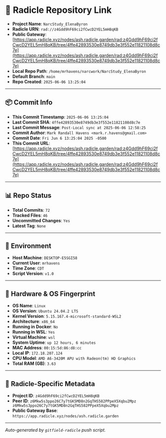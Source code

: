 # 🔗 Radicle Repository Link

- **Project Name**: `NarcStudy_ElenaByron`
- **Radicle URN**: `rad://z4Gdd9hF69ci2fCwcD2YEL5mH8qKB`
- **Public Gateway**: [https://app.radicle.xyz/nodes/ash.radicle.garden/rad:z4Gdd9hF69ci2fCwcD2YEL5mH8qKB/tree/4ffe42893530e8749db3e3f552e11821108d8c7e](https://app.radicle.xyz/nodes/ash.radicle.garden/rad:z4Gdd9hF69ci2fCwcD2YEL5mH8qKB/tree/4ffe42893530e8749db3e3f552e11821108d8c7e)
- **Local Repo Path**: `/home/mrhavens/narcwork/NarcStudy_ElenaByron`
- **Default Branch**: `main`
- **Repo Created**: `2025-06-06 13:25:04`

---

## 📦 Commit Info

- **This Commit Timestamp**: `2025-06-06 13:25:04`
- **Last Commit SHA**: `4ffe42893530e8749db3e3f552e11821108d8c7e`
- **Last Commit Message**: `Post-Local sync at 2025-06-06 12:58:25`
- **Commit Author**: `Mark Randall Havens <mark.r.havens@gmail.com>`
- **Commit Date**: `Fri Jun 6 13:25:04 2025 -0500`
- **This Commit URL**: [https://app.radicle.xyz/nodes/ash.radicle.garden/rad:z4Gdd9hF69ci2fCwcD2YEL5mH8qKB/tree/4ffe42893530e8749db3e3f552e11821108d8c7e](https://app.radicle.xyz/nodes/ash.radicle.garden/rad:z4Gdd9hF69ci2fCwcD2YEL5mH8qKB/tree/4ffe42893530e8749db3e3f552e11821108d8c7e)

---

## 📊 Repo Status

- **Total Commits**: `72`
- **Tracked Files**: `46`
- **Uncommitted Changes**: `Yes`
- **Latest Tag**: `None`

---

## 🧭 Environment

- **Host Machine**: `DESKTOP-E5SGI58`
- **Current User**: `mrhavens`
- **Time Zone**: `CDT`
- **Script Version**: `v1.0`

---

## 🧬 Hardware & OS Fingerprint

- **OS Name**: `Linux`
- **OS Version**: `Ubuntu 24.04.2 LTS`
- **Kernel Version**: `5.15.167.4-microsoft-standard-WSL2`
- **Architecture**: `x86_64`
- **Running in Docker**: `No`
- **Running in WSL**: `Yes`
- **Virtual Machine**: `wsl`
- **System Uptime**: `up 12 hours, 6 minutes`
- **MAC Address**: `00:15:5d:86:d8:cc`
- **Local IP**: `172.18.207.124`
- **CPU Model**: `AMD A6-3420M APU with Radeon(tm) HD Graphics`
- **Total RAM (GB)**: `3.63`

---

## 🌱 Radicle-Specific Metadata

- **Project ID**: `z4Gdd9hF69ci2fCwcD2YEL5mH8qKB`
- **Peer ID**: `z6Mkw5s3ppo26C7y7tGK5MD8n2GqTHS582PPpeX5Xqbu2Mpz
z6Mkw5s3ppo26C7y7tGK5MD8n2GqTHS582PPpeX5Xqbu2Mpz`
- **Public Gateway Base**: `https://app.radicle.xyz/nodes/ash.radicle.garden`

---

_Auto-generated by `gitfield-radicle` push script._
